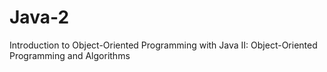 # Java-2
 Introduction to Object-Oriented Programming with Java II: Object-Oriented Programming and Algorithms
